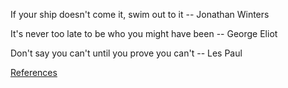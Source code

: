 If your ship doesn't come it, swim out to it
    -- Jonathan Winters 
    
It's never too late to be who you might have been
    -- George Eliot 
    
Don't say you can't until you prove you can't 
    -- Les Paul

[References](references.html)

